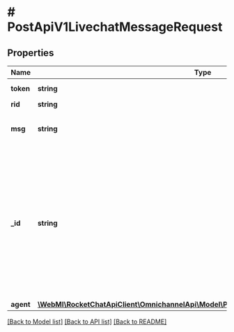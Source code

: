 # # PostApiV1LivechatMessageRequest

## Properties

Name | Type | Description | Notes
------------ | ------------- | ------------- | -------------
**token** | **string** | The visitor token. |
**rid** | **string** | The room ID. |
**msg** | **string** | The message to send to the visitor. |
**_id** | **string** | If you do not enter any value, a message ID is automatically generated. If you want to override the message ID in the database with your own, enter a random unique string. | [optional]
**agent** | [**\WebMI\RocketChatApiClient\OmnichannelApi\Model\PostApiV1LivechatMessageRequestAgent**](PostApiV1LivechatMessageRequestAgent.md) |  | [optional]

[[Back to Model list]](../../README.md#models) [[Back to API list]](../../README.md#endpoints) [[Back to README]](../../README.md)
